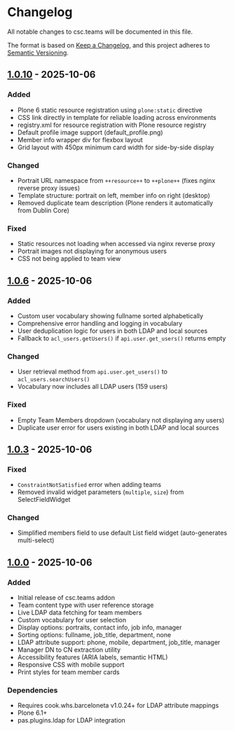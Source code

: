 # Changelog

All notable changes to csc.teams will be documented in this file.

The format is based on [Keep a Changelog](https://keepachangelog.com/en/1.0.0/),
and this project adheres to [Semantic Versioning](https://semver.org/spec/v2.0.0.html).

## [1.0.10] - 2025-10-06

### Added
- Plone 6 static resource registration using `plone:static` directive
- CSS link directly in template for reliable loading across environments
- registry.xml for resource registration with Plone resource registry
- Default profile image support (default_profile.png)
- Member info wrapper div for flexbox layout
- Grid layout with 450px minimum card width for side-by-side display

### Changed
- Portrait URL namespace from `++resource++` to `++plone++` (fixes nginx reverse proxy issues)
- Template structure: portrait on left, member info on right (desktop)
- Removed duplicate team description (Plone renders it automatically from Dublin Core)

### Fixed
- Static resources not loading when accessed via nginx reverse proxy
- Portrait images not displaying for anonymous users
- CSS not being applied to team view

## [1.0.6] - 2025-10-06

### Added
- Custom user vocabulary showing fullname sorted alphabetically
- Comprehensive error handling and logging in vocabulary
- User deduplication logic for users in both LDAP and local sources
- Fallback to `acl_users.getUsers()` if `api.user.get_users()` returns empty

### Changed
- User retrieval method from `api.user.get_users()` to `acl_users.searchUsers()`
- Vocabulary now includes all LDAP users (159 users)

### Fixed
- Empty Team Members dropdown (vocabulary not displaying any users)
- Duplicate user error for users existing in both LDAP and local sources

## [1.0.3] - 2025-10-06

### Fixed
- `ConstraintNotSatisfied` error when adding teams
- Removed invalid widget parameters (`multiple`, `size`) from SelectFieldWidget

### Changed
- Simplified members field to use default List field widget (auto-generates multi-select)

## [1.0.0] - 2025-10-06

### Added
- Initial release of csc.teams addon
- Team content type with user reference storage
- Live LDAP data fetching for team members
- Custom vocabulary for user selection
- Display options: portraits, contact info, job info, manager
- Sorting options: fullname, job_title, department, none
- LDAP attribute support: phone, mobile, department, job_title, manager
- Manager DN to CN extraction utility
- Accessibility features (ARIA labels, semantic HTML)
- Responsive CSS with mobile support
- Print styles for team member cards

### Dependencies
- Requires cook.whs.barceloneta v1.0.24+ for LDAP attribute mappings
- Plone 6.1+
- pas.plugins.ldap for LDAP integration

[1.0.10]: https://github.com/Cook-Shire-Council/csc.teams/compare/v1.0.6...v1.0.10
[1.0.6]: https://github.com/Cook-Shire-Council/csc.teams/compare/v1.0.3...v1.0.6
[1.0.3]: https://github.com/Cook-Shire-Council/csc.teams/compare/v1.0.0...v1.0.3
[1.0.0]: https://github.com/Cook-Shire-Council/csc.teams/releases/tag/v1.0.0

